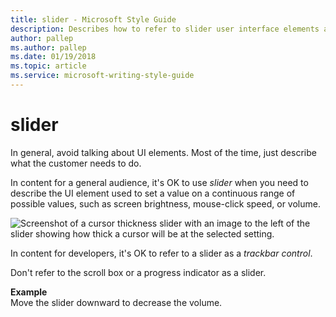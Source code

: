 ```yaml
---
title: slider - Microsoft Style Guide
description: Describes how to refer to slider user interface elements and provides an example of referring to a slider in content.
author: pallep
ms.author: pallep
ms.date: 01/19/2018
ms.topic: article
ms.service: microsoft-writing-style-guide
---
```


# slider

In general, avoid talking about UI elements. Most of the time, just describe what the customer needs to do.

In content for a general audience, it's OK to use *slider* when
you need to describe the UI element used to set a value on a continuous
range of possible values, such as screen brightness, mouse-click speed,
or volume. 

![Screenshot of a cursor thickness slider with an image to the left of the slider showing how thick a cursor will be at the selected setting.](media/slider/1637616098.png)

In content for developers, it's OK to refer to a slider as a *trackbar control*.

Don't refer to the scroll box or a progress indicator as a slider.

**Example**  
Move the slider downward to decrease the volume.  
